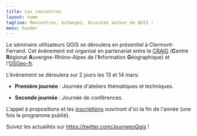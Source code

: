 ```yaml
---
title: Les rencontres
layout: home
tagline: Rencontrez, échangez, discutez autour de QGIS !
menu: header
---
```


Le séminaire utilisateurs QGIS se déroulera en présentiel à Clermont-Ferrand. Cet événement est organisé en partenariat entre le [CRAIG](https://www.craig.fr/) (**C**entre **R**égional **A**uvergne-Rhône-Alpes de l'**I**nformation **G**éographique) et l'[OSGeo-fr](https://www.osgeo.asso.fr/).

L’événement se déroulera sur 2 jours les 13 et 14 mars:

* **Première journée** : Journée d'ateliers thématiques et techniques.

* **Seconde journée** : Journée de conférences.

L'appel à propositions et les [inscriptions](/z25_inscription.html) ouvriront d'ici la fin de l'année (une fois le programme publié).

Suivez les actualités sur <https://twitter.com/JourneesQgis> !
